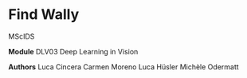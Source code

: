 # Find Wally

MScIDS 

**Module**
DLV03 Deep Learning in Vision


**Authors**
Luca Cincera
Carmen Moreno
Luca Hüsler
Michèle Odermatt
